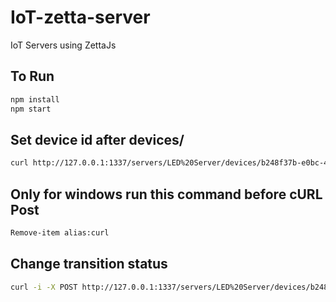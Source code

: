 # IoT-zetta-server

IoT Servers using ZettaJs

## To Run

```bash
npm install
npm start
```

## Set device id after devices/

```bash
curl http://127.0.0.1:1337/servers/LED%20Server/devices/b248f37b-e0bc-4bb4-850d-2ece690daab2
```


## Only for windows run this command before cURL Post

```bash
Remove-item alias:curl
```

## Change transition status

```bash 
curl -i -X POST http://127.0.0.1:1337/servers/LED%20Server/devices/b248f37b-e0bc-4bb4-850d-2ece690daab2 -d 'action=turn-on'
```
